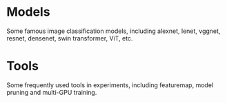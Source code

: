 # Models

Some famous image classification models, including alexnet, lenet, vggnet, resnet, densenet, swin transformer, ViT, etc.

# Tools

Some frequently used tools in experiments, including featuremap, model pruning and multi-GPU training.
